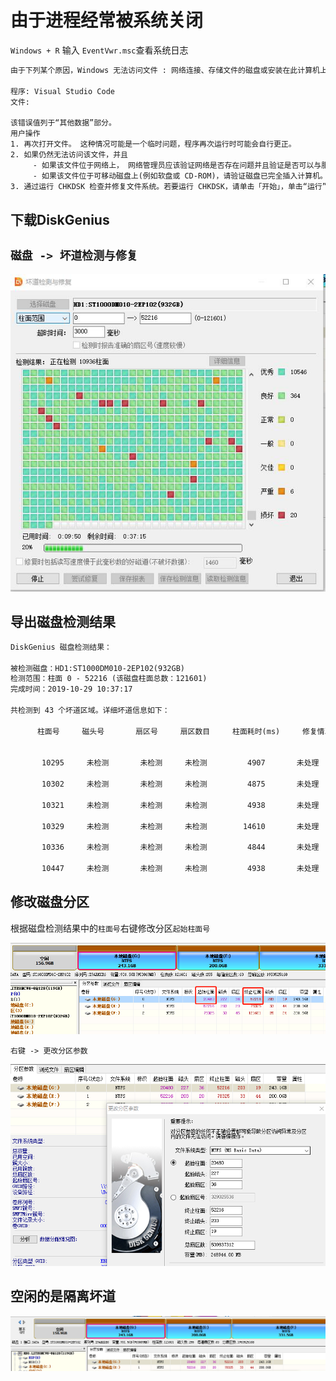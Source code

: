 # 由于进程经常被系统关闭

`Windows + R` 输入 `EventVwr.msc`查看系统日志

```txt
由于下列某个原因，Windows 无法访问文件 : 网络连接、存储文件的磁盘或安装在此计算机上的存储 驱动程序有问题；或者磁盘丢失。 由于上述错误，Windows 关闭了程序 Visual Studio Code。

程序: Visual Studio Code
文件:

该错误值列于“其他数据”部分。
用户操作
1. 再次打开文件。 这种情况可能是一个临时问题，程序再次运行时可能会自行更正。
2. 如果仍然无法访问该文件，并且
     - 如果该文件位于网络上， 网络管理员应该验证网络是否存在问题并且验证是否可以与服务器联系。
     - 如果该文件位于可移动磁盘上(例如软盘或 CD-ROM)，请验证磁盘已完全插入计算机。
3. 通过运行 CHKDSK 检查并修复文件系统。若要运行 CHKDSK，请单击「开始」，单击“运行”，键入“CMD”，然后单击“确定”。在命令提示符处，键入 CHKDSK /F，然后按 Enter。
```

## 下载DiskGenius

## `磁盘 -> 坏道检测与修复`

![disk001](./img/windows/disk001.jpg)

## 导出磁盘检测结果

```txt
DiskGenius 磁盘检测结果：

被检测磁盘：HD1:ST1000DM010-2EP102(932GB)
检测范围：柱面 0 - 52216 (该磁盘柱面总数：121601)
完成时间：2019-10-29 10:37:17

共检测到 43 个坏道区域。详细坏道信息如下：

      柱面号     磁头号       扇区号     扇区数目     柱面耗时(ms)     修复情况   当前错误信息


       10295     未检测       未检测     未检测         4907       未处理   IO Device Timeout.

       10302     未检测       未检测     未检测         4875       未处理   IO Device Timeout.

       10321     未检测       未检测     未检测         4938       未处理   IO Device Timeout.

       10329     未检测       未检测     未检测        14610       未处理   IO Device Timeout.

       10336     未检测       未检测     未检测         4844       未处理   IO Device Timeout.

       10447     未检测       未检测     未检测         4938       未处理   IO Device Timeout.
```

## 修改磁盘分区

根据磁盘检测结果中的`柱面号`右键修改分区`起始柱面号`

![disk002](./img/windows/disk002.png)

`右键 -> 更改分区参数`

![disk003](./img/windows/disk003.png)

## 空闲的是隔离坏道

![disk004](./img/windows/disk004.png)
